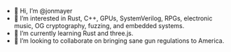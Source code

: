 - 👋 Hi, I’m @jonmayer
- 👀 I’m interested in Rust, C++, GPUs, SystemVerilog, RPGs, electronic music, OG cryptography, fuzzing, and embedded systems.
- 🌱 I’m currently learning Rust and three.js.
- 💞️ I’m looking to collaborate on bringing sane gun regulations to America.

<!---
jonmayer/jonmayer is a ✨ special ✨ repository because its `README.md` (this file) appears on your GitHub profile.
You can click the Preview link to take a look at your changes.
--->
